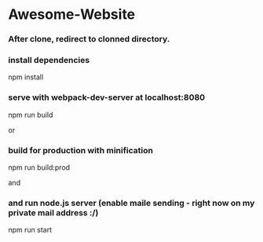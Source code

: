 # Awesome-Website

### After clone, redirect to clonned directory.

### install dependencies
npm install

### serve with webpack-dev-server at localhost:8080
npm run build

or

### build for production with minification
npm run build:prod

and

### and run node.js server (enable maile sending - right now on my private mail address :/)
npm run start
